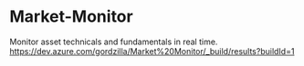 # Market-Monitor
Monitor asset technicals and fundamentals in real time.
https://dev.azure.com/gordzilla/Market%20Monitor/_build/results?buildId=1
